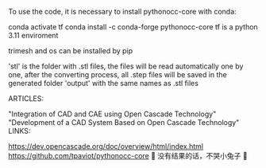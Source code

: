 To use the code, it is necessary to install pythonocc-core with conda:

conda activate tf
conda install -c conda-forge pythonocc-core
tf is a python 3.11 enviroment

trimesh and os can be installed by pip

'stl' is the folder with .stl files, the files will be read automatically one by one, after the converting process, all .step files will be saved in the generated folder 'output' with the same names as .stl files

ARTICLES:

 "Integration of CAD and CAE using Open Cascade Technology" 
 "Development of a CAD System Based on Open Cascade Technology" 
LINKS:

 https://dev.opencascade.org/doc/overview/html/index.html
 https://github.com/tpaviot/pythonocc-core
🐇 没有结果的话，不哭小兔子 🐇
